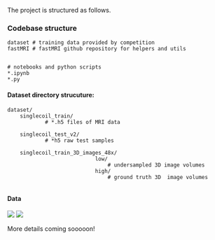 The project is structured as follows.

### Codebase structure
```
dataset # training data provided by competition
fastMRI # fastMRI github repository for helpers and utils


# notebooks and python scripts
*.ipynb 
*.py

```
#### Dataset directory strucuture:

```
dataset/
	singlecoil_train/
			# *.h5 files of MRI data
            
    singlecoil_test_v2/
            # *h5 raw test samples
            
    singlecoil_train_3D_images_48x/
                            low/
                                # undersampled 3D image volumes
                            high/
                                # ground truth 3D  image volumes
                            
```

#### Data
![](media/mri_high.gif) ![](media/mri_low.gif)

More details coming sooooon!
